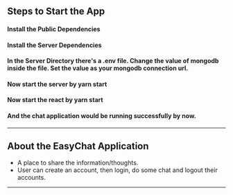 ## Steps to Start the App

#### Install the Public Dependencies
#### Install the Server Dependencies
#### In the Server Directory there's a .env file. Change the value of mongodb inside the file. Set the value as your mongodb connection url.
#### Now start the server by yarn start
#### Now start the react by yarn start
#### And the chat application would be running successfully by now.

---

## About the EasyChat Application

- A place to share the information/thoughts.
- User can create an account, then login, do some chat and logout their accounts.

---




